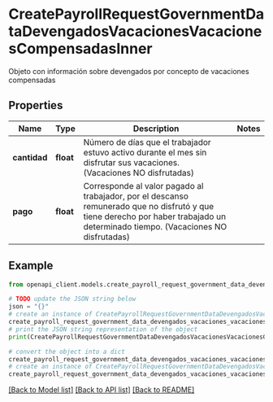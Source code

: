 # CreatePayrollRequestGovernmentDataDevengadosVacacionesVacacionesCompensadasInner

Objeto con información sobre devengados por concepto de vacaciones compensadas

## Properties

Name | Type | Description | Notes
------------ | ------------- | ------------- | -------------
**cantidad** | **float** | Número de días que el trabajador estuvo activo durante el mes sin disfrutar sus vacaciones. (Vacaciones NO disfrutadas) | 
**pago** | **float** | Corresponde al valor pagado al trabajador, por el descanso remunerado que no disfrutó y que tiene derecho por haber trabajado un determinado tiempo. (Vacaciones NO disfrutadas) | 

## Example

```python
from openapi_client.models.create_payroll_request_government_data_devengados_vacaciones_vacaciones_compensadas_inner import CreatePayrollRequestGovernmentDataDevengadosVacacionesVacacionesCompensadasInner

# TODO update the JSON string below
json = "{}"
# create an instance of CreatePayrollRequestGovernmentDataDevengadosVacacionesVacacionesCompensadasInner from a JSON string
create_payroll_request_government_data_devengados_vacaciones_vacaciones_compensadas_inner_instance = CreatePayrollRequestGovernmentDataDevengadosVacacionesVacacionesCompensadasInner.from_json(json)
# print the JSON string representation of the object
print(CreatePayrollRequestGovernmentDataDevengadosVacacionesVacacionesCompensadasInner.to_json())

# convert the object into a dict
create_payroll_request_government_data_devengados_vacaciones_vacaciones_compensadas_inner_dict = create_payroll_request_government_data_devengados_vacaciones_vacaciones_compensadas_inner_instance.to_dict()
# create an instance of CreatePayrollRequestGovernmentDataDevengadosVacacionesVacacionesCompensadasInner from a dict
create_payroll_request_government_data_devengados_vacaciones_vacaciones_compensadas_inner_from_dict = CreatePayrollRequestGovernmentDataDevengadosVacacionesVacacionesCompensadasInner.from_dict(create_payroll_request_government_data_devengados_vacaciones_vacaciones_compensadas_inner_dict)
```
[[Back to Model list]](../README.md#documentation-for-models) [[Back to API list]](../README.md#documentation-for-api-endpoints) [[Back to README]](../README.md)


